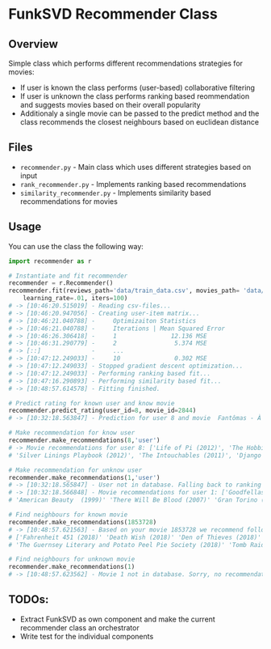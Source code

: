# FunkSVD Recommender Class

## Overview
Simple class which performs different recommendations strategies for movies:
* If user is known the class performs (user-based) collaborative filtering
* If user is unknown the class performs ranking based reommendation and suggests movies based on their overall popularity
* Additionaly a single movie can be passed to the predict method and the class recommends the closest neighbours based on euclidean distance

## Files
* `recommender.py` - Main class which uses different strategies based on input
* `rank_recommender.py` - Implements ranking based recommendations
* `similarity_recommender.py` - Implements similarity based recommendations for movies

## Usage
You can use the class the following way:

```python
import recommender as r

# Instantiate and fit recommender
recommender = r.Recommender()
recommender.fit(reviews_path='data/train_data.csv', movies_path= 'data/movies_clean.csv', 
    learning_rate=.01, iters=100)
# -> [10:46:20.515019] - Reading csv-files...
# -> [10:46:20.947056] - Creating user-item matrix...
# -> [10:46:21.040788] -     Optimizaiton Statistics
# -> [10:46:21.040788] -     Iterations | Mean Squared Error
# -> [10:46:26.306418] -     1               12.136 MSE
# -> [10:46:31.290779] -     2                5.374 MSE
# -> [::]              -     ...
# -> [10:47:12.249033] -     10               0.302 MSE
# -> [10:47:12.249033] - Stopped gradient descent optimization...
# -> [10:47:12.249033] - Performing ranking based fit...
# -> [10:47:16.290893] - Performing similarity based fit...
# -> [10:48:57.614578] - Fitting finished.

# Predict rating for known user and know movie
recommender.predict_rating(user_id=8, movie_id=2844)
# -> [10:32:18.563847] - Prediction for user 8 and movie  Fantômas - À l'ombre de la guillotine (1913): 3

# Make recommendation for know user
recommender.make_recommendations(8,'user')
# -> Movie recommendations for user 8: ['Life of Pi (2012)', 'The Hobbit: An Unexpected Journey (2012)', 
# 'Silver Linings Playbook (2012)', 'The Intouchables (2011)', 'Django Unchained (2012)']

# Make recommendation for unknow user
recommender.make_recommendations(1,'user')
# -> [10:32:18.565847] - User not in database. Falling back to ranking based recommendation.
# -> [10:32:18.566848] - Movie recommendations for user 1: ['Goodfellas (1990)' 'Step Brothers (2008)' 
# 'American Beauty  (1999)' 'There Will Be Blood (2007)' 'Gran Torino (2008)']

# Find neighbours for known movie
recommender.make_recommendations(1853728)
# -> [10:48:57.621563] - Based on your movie 1853728 we recommend following neighbours: 
# ['Fahrenheit 451 (2018)' 'Death Wish (2018)' 'Den of Thieves (2018)' 
# 'The Guernsey Literary and Potato Peel Pie Society (2018)' 'Tomb Raider (2018)']

# Find neighbours for unknown movie
recommender.make_recommendations(1)
# -> [10:48:57.623562] - Movie 1 not in database. Sorry, no recommendations for you!

```

## TODOs:
* Extract FunkSVD as own component and make the current recommender class an orchestrator
* Write test for the individual components
